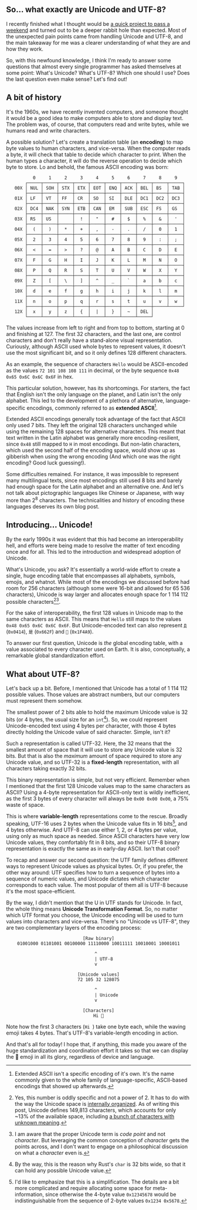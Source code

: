 So... what exactly are Unicode and UTF-8?
---
I recently finished what I thought would be [a quick project to pass a weekend](https://github.com/agubelu/json-parse) and turned out to be a deeper rabbit hole than expected. Most of the unexpected pain points came from handling Unicode and UTF-8, and the main takeaway for me was a clearer understanding of what they are and how they work.

So, with this newfound knowledge, I think I'm ready to answer some questions that almost every single programmer has asked themselves at some point: What's Unicode? What's UTF-8? Which one should I use? Does the last question even make sense? Let's find out!

## A bit of history

It's the 1960s, we have recently invented computers, and someone thought it would be a good idea to make computers able to store and display text. The problem was, of course, that computers read and write bytes, while we humans read and write characters.

A possible solution? Let's create a translation table (an **encoding**) to map byte values to human characters, and vice-versa. When the computer reads a byte, it will check that table to decide which character to print. When the human types a character, it will do the reverse operation to decide which byte to store. Lo and behold, the famous ASCII encoding was born:

<center>

```plaintext
     0     1     2     3     4     5     6     7     8     9
     ┌─────┬─────┬─────┬─────┬─────┬─────┬─────┬─────┬─────┬─────┐
 00X │ NUL │ SOH │ STX │ ETX │ EOT │ ENQ │ ACK │ BEL │ BS  │ TAB │
     ├─────┼─────┼─────┼─────┼─────┼─────┼─────┼─────┼─────┼─────┤
 01X │ LF  │ VT  │ FF  │ CR  │ SO  │ SI  │ DLE │ DC1 │ DC2 │ DC3 │
     ├─────┼─────┼─────┼─────┼─────┼─────┼─────┼─────┼─────┼─────┤
 02X │ DC4 │ NAK │ SYN │ ETB │ CAN │ EM  │ SUB │ ESC │ FS  │ GS  │
     ├─────┼─────┼─────┼─────┼─────┼─────┼─────┼─────┼─────┼─────┤
 03X │ RS  │ US  │     │  !  │  "  │  #  │  $  │  %  │  &  │  '  │
     ├─────┼─────┼─────┼─────┼─────┼─────┼─────┼─────┼─────┼─────┤
 04X │  (  │  )  │  *  │  +  │  ,  │  -  │  .  │  /  │  0  │  1  │
     ├─────┼─────┼─────┼─────┼─────┼─────┼─────┼─────┼─────┼─────┤
 05X │  2  │  3  │  4  │  5  │  6  │  7  │  8  │  9  │  :  │  ;  │
     ├─────┼─────┼─────┼─────┼─────┼─────┼─────┼─────┼─────┼─────┤
 06X │  <  │  =  │  >  │  ?  │  @  │  A  │  B  │  C  │  D  │  E  │
     ├─────┼─────┼─────┼─────┼─────┼─────┼─────┼─────┼─────┼─────┤
 07X │  F  │  G  │  H  │  I  │  J  │  K  │  L  │  M  │  N  │  O  │
     ├─────┼─────┼─────┼─────┼─────┼─────┼─────┼─────┼─────┼─────┤
 08X │  P  │  Q  │  R  │  S  │  T  │  U  │  V  │  W  │  X  │  Y  │
     ├─────┼─────┼─────┼─────┼─────┼─────┼─────┼─────┼─────┼─────┤
 09X │  Z  │  [  │  \  │  ]  │  ^  │  _  │  `  │  a  │  b  │  c  │
     ├─────┼─────┼─────┼─────┼─────┼─────┼─────┼─────┼─────┼─────┤
 10X │  d  │  e  │  f  │  g  │  h  │  i  │  j  │  k  │  l  │  m  │
     ├─────┼─────┼─────┼─────┼─────┼─────┼─────┼─────┼─────┼─────┤
 11X │  n  │  o  │  p  │  q  │  r  │  s  │  t  │  u  │  v  │  w  │
     ├─────┼─────┼─────┼─────┼─────┼─────┼─────┼─────┼─────┴─────┘
 12X │  x  │  y  │  z  │  {  │  |  │  }  │  ~  │ DEL │            
     └─────┴─────┴─────┴─────┴─────┴─────┴─────┴─────┘            
```
</center>

The values increase from left to right and from top to bottom, starting at 0 and finishing at 127. The first 32 characters, and the last one, are control characters and don't really have a stand-alone visual representation. Curiously, although ASCII used whole bytes to represent values, it doesn't use the most significant bit, and so it only defines 128 different characters.

As an example, the sequence of characters `Hello` would be ASCII-encoded as the values `72 101 108 108 111` in decimal, or the byte sequence `0x48 0x65 0x6C 0x6C 0x6F` in hex.

This particular solution, however, has its shortcomings. For starters, the fact that English isn't the only language on the planet, and Latin isn't the only alphabet. This led to the development of a plethora of alternative, language-specific encodings, commonly referred to as **extended ASCII**[^1].

Extended ASCII encodings generally took advantage of the fact that ASCII only used 7 bits. They left the original 128 characters unchanged while using the remaining 128 spaces for alternative characters. This meant that text written in the Latin alphabet was generally more encoding-resilient, since `0x48` still mapped to `H` in most encodings. But non-latin characters, which used the second half of the encoding space, would show up as gibberish when using the wrong encoding (And which one was the right encoding? Good luck guessing!).

Some difficulties remained. For instance, it was impossible to represent many multilingual texts, since most encodings still used 8 bits and barely had enough space for the Latin alphabet and an alternative one. And let's not talk about pictographic languages like Chinese or Japanese, with way more than 2<sup>8</sup> characters. The technicalities and history of encoding these languages deserves its own blog post.

## Introducing... Unicode!

By the early 1990s it was evident that this had become an interoperability hell, and efforts were being made to resolve the matter of text encoding once and for all. This led to the introduction and widespread adoption of Unicode.

What's Unicode, you ask? It's essentially a world-wide effort to create a single, huge encoding table that encompasses all alphabets, symbols, emojis, and whatnot. While most of the encodings we discussed before had room for 256 characters (although some were 16-bit and allowed for <nobr>65 536</nobr> characters), Unicode is way larger and allocates enough space for <nobr>1 114 112</nobr> possible characters[^2][^3].

For the sake of interoperability, the first 128 values in Unicode map to the same characters as ASCII. This means that `Hello` still maps to the values `0x48 0x65 0x6C 0x6C 0x6F`. But Unicode-encoded text can also represent `Д` (`0x0414`), `是` (`0x662F`) and `💩` (`0x1F4A9`).

To answer our first question, Unicode is *the* global encoding table, with a value associated to every character used on Earth. It is also, conceptually, a remarkable global standardization effort.

## What about UTF-8?

Let's back up a bit. Before, I mentioned that Unicode has a total of <nobr>1 114 112</nobr> possible values. Those values are abstract numbers, but our computers must represent them somehow.

The smallest power of 2 bits able to hold the maximum Unicode value is 32 bits (or 4 bytes, the usual size for an `int`[^4]). So, we could represent Unicode-encoded text using 4 bytes per character, with those 4 bytes directly holding the Unicode value of said character. Simple, isn't it?

Such a representation is called UTF-32. Here, the 32 means that the smallest amount of space that it will use to store any Unicode value is 32 bits. But that is also the *maximum* amount of space required to store any Unicode value, and so UTF-32 is a **fixed-length** representation, with all characters taking exactly 32 bits.

This binary representation is simple, but not very efficient. Remember when I mentioned that the first 128 Unicode values map to the same characters as ASCII? Using a 4-byte representation for ASCII-only text is wildly inefficient, as the first 3 bytes of every character will always be `0x00 0x00 0x00`, a 75% waste of space.

This is where **variable-length** representations come to the rescue. Broadly speaking, UTF-16 uses 2 bytes when the Unicode value fits in 16 bits[^5], and 4 bytes otherwise. And UTF-8 can use either 1, 2, or 4 bytes per value, using only as much space as needed. Since ASCII characters have very low Unicode values, they comfortably fit in 8 bits, and so their UTF-8 binary representation is exactly the same as in early-day ASCII. Isn't that cool?

To recap and answer our second question: the UTF family defines different ways to represent Unicode values as physical bytes. Or, if you prefer, the other way around: UTF specifies how to turn a sequence of bytes into a sequence of numeric values, and Unicode dictates which character corresponds to each value. The most popular of them all is UTF-8 because it's the most space-efficient.

By the way, I didn't mention that the U in UTF stands for Unicode. In fact, the whole thing means **Unicode Transformation Format**. So, no matter which UTF format you choose, the Unicode encoding will be used to turn values into characters and vice-versa. There's no "Unicode vs UTF-8", they are two complementary layers of the encoding process:

<center>

```plaintext
[Raw binary]
01001000 01101001 00100000 11110000 10011111 10010001 10001011

    ^      
    | UTF-8
    v      

[Unicode values]
72 105 32 128075

      ^        
      | Unicode
      v        

[Characters]
Hi 👋
```

</center>

Note how the first 3 characters (`Hi `) take one byte each, while the waving emoji takes 4 bytes. That's UTF-8's variable-length encoding in action.

And that's all for today! I hope that, if anything, this made you aware of the huge standardization and coordination effort it takes so that we can display the 💩 emoji in all its glory, regardless of device and language.

[^1]: Extended ASCII isn't a specific encoding of it's own. It's the name commonly given to the whole family of language-specific, ASCII-based encodings that showed up afterwards.

[^2]: Yes, this number is oddly specific and not a power of 2. It has to do with the way the Unicode space is [internally organized](https://en.wikipedia.org/wiki/Plane_(Unicode)). As of writing this post, Unicode defines 149,813 characters, which accounts for only ~13% of the available space, including [a bunch of characters with unknown meaning](https://www.youtube.com/watch?v=tfk3dgpAals).

[^3]: I am aware that the proper Unicode term is *code point* and not *character*. But leveraging the common conception of *character* gets the points across, and I don't want to engage on a philosophical discussion on what a *character* even is.

[^4]: By the way, this is the reason why Rust's `char` is 32 bits wide, so that it can hold any possible Unicode value.

[^5]: I'd like to emphasize that this is a simplification. The details are a bit more complicated and require allocating some space for meta-information, since otherwise the 4-byte value `0x12345678` would be indistinguishable from the sequence of 2-byte values `0x1234 0x5678`.